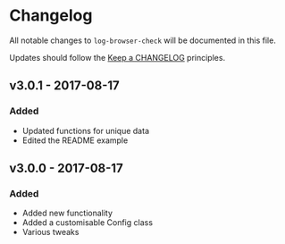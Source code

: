 # Changelog

All notable changes to `log-browser-check` will be documented in this file.

Updates should follow the [Keep a CHANGELOG](http://keepachangelog.com/) principles.

## v3.0.1 - 2017-08-17

### Added
- Updated functions for unique data
- Edited the README example

## v3.0.0 - 2017-08-17

### Added
- Added new functionality
- Added a customisable Config class
- Various tweaks
